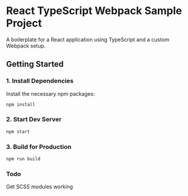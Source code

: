 # React TypeScript Webpack Sample Project

A boilerplate for a React application using TypeScript and a custom Webpack setup. 

## Getting Started

### 1. Install Dependencies

Install the necessary npm packages:

```bash
npm install
```

### 2. Start Dev Server

```bash
npm start
```

### 3. Build for Production

```bash
npm run build
```

### Todo

Get SCSS modules working

